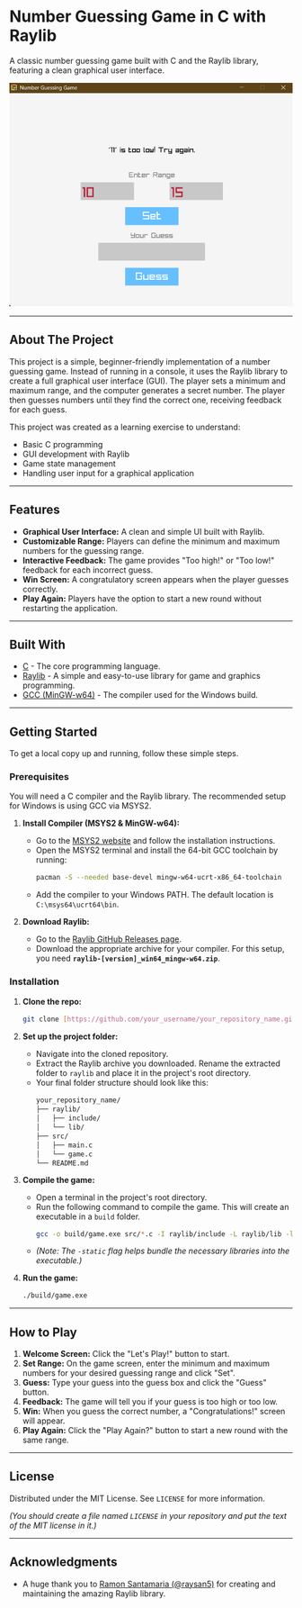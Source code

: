 # Number Guessing Game in C with Raylib

A classic number guessing game built with C and the Raylib library, featuring a clean graphical user interface.

![Screenshot of the Number Guessing Game](resources/screenshot.png) 


---

## About The Project

This project is a simple, beginner-friendly implementation of a number guessing game. Instead of running in a console, it uses the Raylib library to create a full graphical user interface (GUI). The player sets a minimum and maximum range, and the computer generates a secret number. The player then guesses numbers until they find the correct one, receiving feedback for each guess.

This project was created as a learning exercise to understand:
* Basic C programming
* GUI development with Raylib
* Game state management
* Handling user input for a graphical application

---

## Features

* **Graphical User Interface:** A clean and simple UI built with Raylib.
* **Customizable Range:** Players can define the minimum and maximum numbers for the guessing range.
* **Interactive Feedback:** The game provides "Too high!" or "Too low!" feedback for each incorrect guess.
* **Win Screen:** A congratulatory screen appears when the player guesses correctly.
* **Play Again:** Players have the option to start a new round without restarting the application.

---

## Built With

* [C](https://en.wikipedia.org/wiki/C_(programming_language)) - The core programming language.
* [Raylib](https://www.raylib.com/) - A simple and easy-to-use library for game and graphics programming.
* [GCC (MinGW-w64)](https://www.mingw-w64.org/) - The compiler used for the Windows build.

---

## Getting Started

To get a local copy up and running, follow these simple steps.

### Prerequisites

You will need a C compiler and the Raylib library. The recommended setup for Windows is using GCC via MSYS2.

1.  **Install Compiler (MSYS2 & MinGW-w64):**
    * Go to the [MSYS2 website](https://www.msys2.org/) and follow the installation instructions.
    * Open the MSYS2 terminal and install the 64-bit GCC toolchain by running:
        ```sh
        pacman -S --needed base-devel mingw-w64-ucrt-x86_64-toolchain
        ```
    * Add the compiler to your Windows PATH. The default location is `C:\msys64\ucrt64\bin`.

2.  **Download Raylib:**
    * Go to the [Raylib GitHub Releases page](https://github.com/raysan5/raylib/releases).
    * Download the appropriate archive for your compiler. For this setup, you need **`raylib-[version]_win64_mingw-w64.zip`**.

### Installation

1.  **Clone the repo:**
    ```sh
    git clone [https://github.com/your_username/your_repository_name.git](https://github.com/your_username/your_repository_name.git)
    ```

2.  **Set up the project folder:**
    * Navigate into the cloned repository.
    * Extract the Raylib archive you downloaded. Rename the extracted folder to `raylib` and place it in the project's root directory.
    * Your final folder structure should look like this:
        ```
        your_repository_name/
        ├── raylib/
        │   ├── include/
        │   └── lib/
        ├── src/
        │   ├── main.c
        │   └── game.c
        └── README.md
        ```

3.  **Compile the game:**
    * Open a terminal in the project's root directory.
    * Run the following command to compile the game. This will create an executable in a `build` folder.
        ```sh
        gcc -o build/game.exe src/*.c -I raylib/include -L raylib/lib -lraylib -lopengl32 -lgdi32 -lwinmm -static
        ```
    * *(Note: The `-static` flag helps bundle the necessary libraries into the executable.)*

4.  **Run the game:**
    ```sh
    ./build/game.exe
    ```

---

## How to Play

1.  **Welcome Screen:** Click the "Let's Play!" button to start.
2.  **Set Range:** On the game screen, enter the minimum and maximum numbers for your desired guessing range and click "Set".
3.  **Guess:** Type your guess into the guess box and click the "Guess" button.
4.  **Feedback:** The game will tell you if your guess is too high or too low.
5.  **Win:** When you guess the correct number, a "Congratulations!" screen will appear.
6.  **Play Again:** Click the "Play Again?" button to start a new round with the same range.

---

## License

Distributed under the MIT License. See `LICENSE` for more information.

*(You should create a file named `LICENSE` in your repository and put the text of the MIT license in it.)*

---

## Acknowledgments
* A huge thank you to [Ramon Santamaria (@raysan5)](https://github.com/raysan5) for creating and maintaining the amazing Raylib library.
